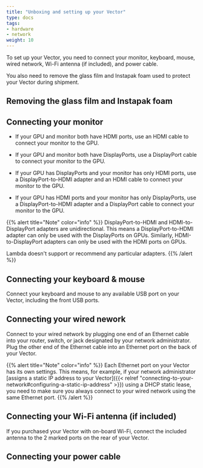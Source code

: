 ```yaml
---
title: "Unboxing and setting up your Vector"
type: docs
tags:
- hardware
- network
weight: 10
---
```


To set up your Vector, you need to connect your monitor, keyboard, mouse,
wired network, Wi-Fi antenna (if included), and power cable.

You also need to remove the glass film and Instapak foam used to protect your
Vector during shipment.

## Removing the glass film and Instapak foam

## Connecting your monitor

- If your GPU and monitor both have HDMI ports, use an HDMI cable to connect
  your monitor to the GPU.

- If your GPU and monitor both have DisplayPorts, use a DisplayPort cable to
  connect your monitor to the GPU.

- If your GPU has DisplayPorts and your monitor has only HDMI ports, use a
  DisplayPort-to-HDMI adapter and an HDMI cable to connect your monitor to the
  GPU.

- If your GPU has HDMI ports and your monitor has only DisplayPorts, use a
  DisplayPort-to-HDMI adapter and a DisplayPort cable to connect your monitor
  to the GPU.

{{% alert title="Note" color="info" %}}
DisplayPort-to-HDMI and HDMI-to-DisplayPort adapters are unidirectional. This
means a DisplayPort-to-HDMI adapter can only be used with the DisplayPorts on
GPUs. Similarly, HDMI-to-DisplayPort adapters can only be used with the HDMI
ports on GPUs.

Lambda doesn't support or recommend any particular adapters.
{{% /alert %}}

## Connecting your keyboard & mouse

Connect your keyboard and mouse to any available USB port on your Vector,
including the front USB ports.

## Connecting your wired nework

Connect to your wired network by plugging one end of an Ethernet cable into
your router, switch, or jack designated by your network administrator. Plug
the other end of the Ethernet cable into an Ethernet port on the back of your
Vector.

{{% alert title="Note" color="info" %}}
Each Ethernet port on your Vector has its own settings. This means, for
example, if your network administrator
[assigns a static IP address to your Vector]({{< relref "connecting-to-your-network#configuring-a-static-ip-address" >}})
using a DHCP static lease, you need to make sure you always connect to your
wired network using the same Ethernet port.
{{% /alert %}}

## Connecting your Wi-Fi antenna (if included)

If you purchased your Vector with on-board Wi-Fi, connect the included antenna
to the 2 marked ports on the rear of your Vector.

## Connecting your power cable
